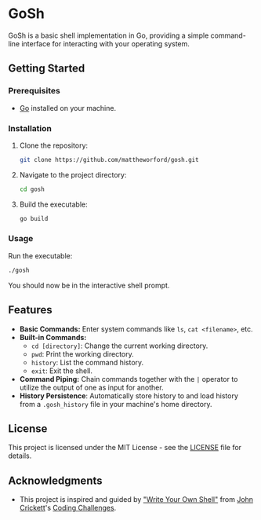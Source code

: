 # GoSh

GoSh is a basic shell implementation in Go, providing a simple command-line interface for interacting with your operating system.

## Getting Started

### Prerequisites

- [Go](https://golang.org/dl/) installed on your machine.

### Installation

1. Clone the repository:

   ```bash
   git clone https://github.com/mattheworford/gosh.git
   ```

2. Navigate to the project directory:

   ```bash
   cd gosh
   ```

3. Build the executable:

   ```bash
   go build
   ```

### Usage

Run the executable:

```bash
./gosh
```

You should now be in the interactive shell prompt.

## Features

- **Basic Commands:** Enter system commands like `ls`, `cat <filename>`, etc.
- **Built-in Commands:**
  - `cd [directory]`: Change the current working directory.
  - `pwd`: Print the working directory.
  - `history`: List the command history.
  - `exit`: Exit the shell.
- **Command Piping:** Chain commands together with the `|` operator to utilize the output of one as input for another.
- **History Persistence**: Automatically store history to and load history from a `.gosh_history` file in your machine's home directory.

## License

This project is licensed under the MIT License - see the [LICENSE](LICENSE) file for details.

## Acknowledgments

- This project is inspired and guided by ["Write Your Own Shell"](https://codingchallenges.fyi/challenges/challenge-shell) from [John Crickett](https://uk.linkedin.com/in/johncrickett)'s
[Coding Challenges](https://codingchallenges.fyi/).
